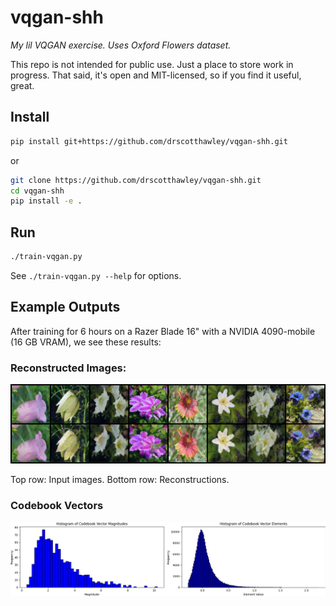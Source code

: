 # vqgan-shh

*My lil VQGAN exercise. Uses Oxford Flowers dataset.*

This repo is not intended for public use. Just a place to store work in progress. That said, it's open and MIT-licensed, so if you find it useful, great.

## Install

```bash
pip install git+https://github.com/drscotthawley/vqgan-shh.git
```

or 

```bash
git clone https://github.com/drscotthawley/vqgan-shh.git
cd vqgan-shh
pip install -e .
```

## Run

```bash
./train-vqgan.py
```

See `./train-vqgan.py --help` for options.

## Example Outputs

After training for 6 hours on a Razer Blade 16" with a NVIDIA 4090-mobile (16 GB VRAM), we see these results:

### Reconstructed Images:
![Example image output](examples/example_demo.png)

Top row: Input images. Bottom row: Reconstructions.

### Codebook Vectors
![Example codebook vector histograms](examples/example_histogram.png)